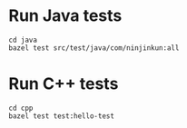 # Run Java tests
```
cd java
bazel test src/test/java/com/ninjinkun:all
```

# Run C++ tests
```
cd cpp
bazel test test:hello-test
```
